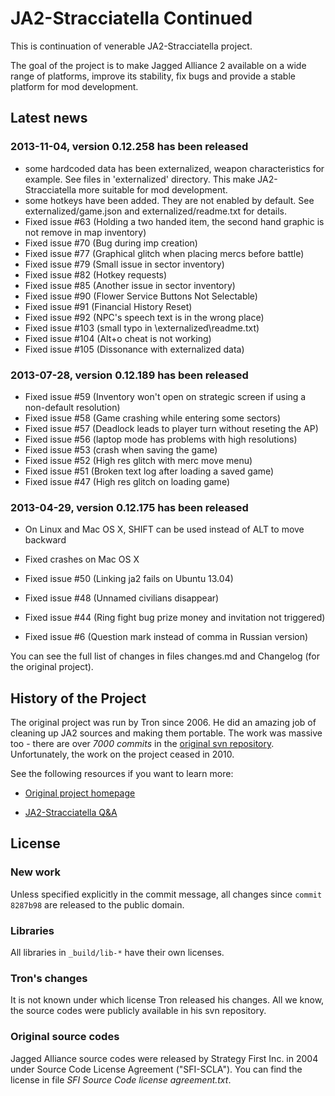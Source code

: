 # JA2-Stracciatella Continued

This is continuation of venerable JA2-Stracciatella project.

The goal of the project is to make Jagged Alliance 2 available on a wide
range of platforms, improve its stability, fix bugs and provide a
stable platform for mod development.

## Latest news

### 2013-11-04, version 0.12.258 has been released

- some hardcoded data has been externalized, weapon characteristics for
  example.  See files in 'externalized' directory.  This make
  JA2-Stracciatella more suitable for mod development.
- some hotkeys have been added.  They are not enabled by default.  See
  externalized/game.json and externalized/readme.txt for details.
- Fixed issue #63 (Holding a two handed item, the second hand graphic is not remove in map inventory)
- Fixed issue #70 (Bug during imp creation)
- Fixed issue #77 (Graphical glitch when placing mercs before battle)
- Fixed issue #79 (Small issue in sector inventory)
- Fixed issue #82 (Hotkey requests)
- Fixed issue #85 (Another issue in sector inventory)
- Fixed issue #90 (Flower Service Buttons Not Selectable)
- Fixed issue #91 (Financial History Reset)
- Fixed issue #92 (NPC's speech text is in the wrong place)
- Fixed issue #103 (small typo in \externalized\readme.txt)
- Fixed issue #104 (Alt+o cheat is not working)
- Fixed issue #105 (Dissonance with externalized data)

### 2013-07-28, version 0.12.189 has been released

- Fixed issue #59 (Inventory won't open on strategic screen if using a non-default resolution)
- Fixed issue #58 (Game crashing while entering some sectors)
- Fixed issue #57 (Deadlock leads to player turn without reseting the AP)
- Fixed issue #56 (laptop mode has problems with high resolutions)
- Fixed issue #53 (crash when saving the game)
- Fixed issue #52 (High res glitch with merc move menu)
- Fixed issue #51 (Broken text log after loading a saved game)
- Fixed issue #47 (High res glitch on loading game)

### 2013-04-29, version 0.12.175 has been released

- On Linux and Mac OS X, SHIFT can be used instead of ALT to move backward

- Fixed crashes on Mac OS X

- Fixed issue #50 (Linking ja2 fails on Ubuntu 13.04)
- Fixed issue #48 (Unnamed civilians disappear)
- Fixed issue #44 (Ring fight bug prize money and invitation not triggered)
- Fixed issue #6  (Question mark instead of comma in Russian version)

You can see the full list of changes in files changes.md and Changelog (for the original project).

## History of the Project

The original project was run by Tron since 2006.  He did an amazing job of
cleaning up JA2 sources and making them portable.  The work was massive too -
there are over *7000 commits* in the [original svn
repository](svn://tron.homeunix.org/ja2/trunk).  Unfortunately, the work on
the project ceased in 2010.

See the following resources if you want to learn more:

 * [Original project homepage](http://tron.homeunix.org/ja2)

 * [JA2-Stracciatella Q&A](http://www.ja-galaxy-forum.com/board/ubbthreads.php/topics/186601/JA2_Stracciatella_Q_A.html)

## License

### New work

Unless specified explicitly in the commit message, all changes since `commit 8287b98` are released to the public domain.

### Libraries

All libraries in `_build/lib-*` have their own licenses.

### Tron's changes

It is not known under which license Tron released his changes.  All we know,
the source codes were publicly available in his svn repository.

### Original source codes

Jagged Alliance source codes were released by Strategy First Inc. in 2004
under Source Code License Agreement ("SFI-SCLA").  You can find the license in
file *SFI Source Code license agreement.txt*.
